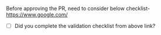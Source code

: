 Before approving the PR, need to consider below checklist-
https://www.google.com/

- [ ] Did you complete the validation checklist from above link?
